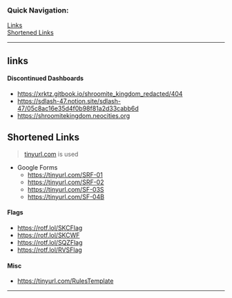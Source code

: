 ### Quick Navigation:
[Links](#links)  
[Shortened Links](#shortened-links)

<!--- lol man -->

***

## links

#### Discontinued Dashboards

- https://xrktz.gitbook.io/shroomite_kingdom_redacted/404
- https://sdlash-47.notion.site/sdlash-47/05c8ac16e35d4f0b98f81a2d33cabb6d
- https://shroomitekingdom.neocities.org

## Shortened Links

> [tinyurl.com](https://tinyurl.com/app) is used

- Google Forms
  - https://tinyurl.com/SRF-01
  - https://tinyurl.com/SRF-02
  - https://tinyurl.com/SF-03S
  - https://tinyurl.com/SF-04B

#### Flags

- https://rotf.lol/SKCFlag
- https://rotf.lol/SKCWF
- https://rotf.lol/SQZFlag
- https://rotf.lol/RVSFlag

#### Misc

- https://tinyurl.com/RulesTemplate

***


